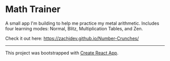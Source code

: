 # Math Trainer

A small app I'm building to help me practice my metal arithmetic. Includes four learning modes: Normal, Blitz,
Multiplication Tables, and Zen.

Check it out here: https://zachjdev.github.io/Number-Crunches/


___
This project was bootstrapped with [Create React App](https://github.com/facebook/create-react-app).

